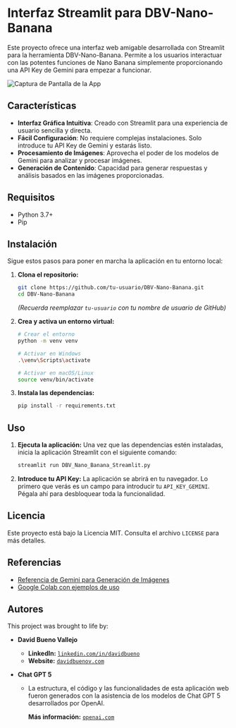 # Interfaz Streamlit para DBV-Nano-Banana

Este proyecto ofrece una interfaz web amigable desarrollada con Streamlit para la herramienta DBV-Nano-Banana. Permite a los usuarios interactuar con las potentes funciones de Nano Banana simplemente proporcionando una API Key de Gemini para empezar a funcionar.

![Captura de Pantalla de la App](images/demoreadme.gif)

## Características

- **Interfaz Gráfica Intuitiva**: Creado con Streamlit para una experiencia de usuario sencilla y directa.
- **Fácil Configuración**: No requiere complejas instalaciones. Solo introduce tu API Key de Gemini y estarás listo.
- **Procesamiento de Imágenes**: Aprovecha el poder de los modelos de Gemini para analizar y procesar imágenes.
- **Generación de Contenido**: Capacidad para generar respuestas y análisis basados en las imágenes proporcionadas.

## Requisitos

- Python 3.7+
- Pip

## Instalación

Sigue estos pasos para poner en marcha la aplicación en tu entorno local:

1.  **Clona el repositorio:**
    ```bash
    git clone https://github.com/tu-usuario/DBV-Nano-Banana.git
    cd DBV-Nano-Banana
    ```
    *(Recuerda reemplazar `tu-usuario` con tu nombre de usuario de GitHub)*

2.  **Crea y activa un entorno virtual:**
    ```bash
    # Crear el entorno
    python -m venv venv

    # Activar en Windows
    .\venv\Scripts\activate

    # Activar en macOS/Linux
    source venv/bin/activate
    ```

3.  **Instala las dependencias:**
    ```bash
    pip install -r requirements.txt
    ```

## Uso

1.  **Ejecuta la aplicación:**
    Una vez que las dependencias estén instaladas, inicia la aplicación Streamlit con el siguiente comando:
    ```bash
    streamlit run DBV_Nano_Banana_Streamlit.py
    ```

2.  **Introduce tu API Key:**
    La aplicación se abrirá en tu navegador. Lo primero que verás es un campo para introducir tu `API_KEY_GEMINI`. Pégala ahí para desbloquear toda la funcionalidad.

## Licencia

Este proyecto está bajo la Licencia MIT. Consulta el archivo `LICENSE` para más detalles.

## Referencias
 - [Referencia de Gemini para Generación de Imágenes](https://ai.google.dev/gemini-api/docs/image-generation)
- [Google Colab con ejemplos de uso](https://colab.research.google.com/github/google-gemini/cookbook/blob/main/quickstarts/Image_out.ipynb#scrollTo=wnwSzvCTltWd)

## Autores

This project was brought to life by:

*   **David Bueno Vallejo**
    *   **LinkedIn:** [`linkedin.com/in/davidbueno`](https://www.linkedin.com/in/davidbueno/)
    *   **Website:** [`davidbuenov.com`](https://davidbuenov.com)

*   **Chat GPT 5**
   
    *   La estructura, el código y las funcionalidades de esta aplicación web fueron generados con la asistencia de los modelos de Chat GPT 5 desarrollados por OpenAI.

           **Más información:** [`openai.com`](https://openai.com/)

      
